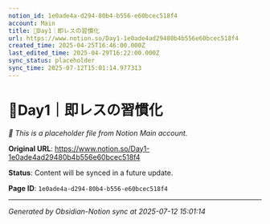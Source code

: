 ```yaml
---
notion_id: 1e0ade4a-d294-80b4-b556-e60bcec518f4
account: Main
title: 🔹Day1｜即レスの習慣化
url: https://www.notion.so/Day1-1e0ade4ad29480b4b556e60bcec518f4
created_time: 2025-04-25T16:46:00.000Z
last_edited_time: 2025-04-29T16:22:00.000Z
sync_status: placeholder
sync_time: 2025-07-12T15:01:14.977313
---
```


# 🔹Day1｜即レスの習慣化

*🔄 This is a placeholder file from Notion Main account.*

**Original URL**: https://www.notion.so/Day1-1e0ade4ad29480b4b556e60bcec518f4

**Status**: Content will be synced in a future update.

**Page ID**: `1e0ade4a-d294-80b4-b556-e60bcec518f4`

---

*Generated by Obsidian-Notion sync at 2025-07-12 15:01:14*
